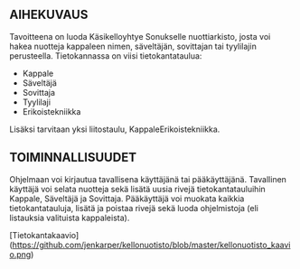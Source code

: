 ## AIHEKUVAUS

Tavoitteena on luoda Käsikelloyhtye Sonukselle nuottiarkisto, josta voi hakea nuotteja kappaleen nimen, säveltäjän, sovittajan tai tyylilajin perusteella. Tietokannassa on viisi tietokantataulua:

- Kappale
- Säveltäjä
- Sovittaja
- Tyylilaji
- Erikoistekniikka

Lisäksi tarvitaan yksi liitostaulu, KappaleErikoistekniikka.


## TOIMINNALLISUUDET

Ohjelmaan voi kirjautua tavallisena käyttäjänä tai pääkäyttäjänä. Tavallinen käyttäjä voi selata nuotteja sekä lisätä uusia rivejä tietokantatauluihin Kappale, Säveltäjä ja Sovittaja. Pääkäyttäjä voi muokata kaikkia tietokantatauluja, lisätä ja poistaa rivejä sekä luoda ohjelmistoja (eli listauksia valituista kappaleista).

[Tietokantakaavio] (https://github.com/jenkarper/kellonuotisto/blob/master/kellonuotisto_kaavio.png)
